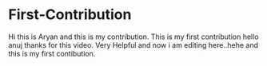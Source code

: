 # First-Contribution
Hi this is Aryan and this is my contribution.
This is my first contribution
hello anuj thanks for this video. Very Helpful
and now i am editing here..hehe and this is my first contibution.
